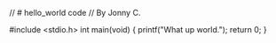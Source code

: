 // # hello_world code
// By Jonny C.

#include <stdio.h>
int main(void)
{
    printf("What up world.");
    return 0;
}


